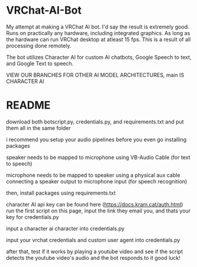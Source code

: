 # VRChat-AI-Bot

My attempt at making a VRChat AI bot. I'd say the result is extremely good.
Runs on practically any hardware, including integrated graphics.
As long as the hardware can run VRChat desktop at atleast 15 fps.
This is a result of all processing done remotely.

The bot utilizes Character AI for custom AI chatbots, Google Speech to text, and Google Text to speech.

VIEW OUR BRANCHES FOR OTHER AI MODEL ARCHITECTURES, main IS CHARACTER AI

# README

download both botscript.py, credentials.py, and requirements.txt and put them all in the same folder

i recommend you setup your audio pipelines before you even go installing packages

speaker needs to be mapped to microphone using VB-Audio Cable (for text to speech)

microphone needs to be mapped to speaker using a physical aux cable connecting a speaker output to microphone input (for speech recognition)

then, install packages using requirements.txt

character AI api key can be found here (https://docs.kram.cat/auth.html) run the first script on this page, input the link they email you, and thats your key for credentials.py

input a character ai character into credentials.py

input your vrchat credentials and custom user agent into credentials.py

after that, test if it works by playing a youtube video and see if the script detects the youtube video's audio and the bot responds to it
good luck!
